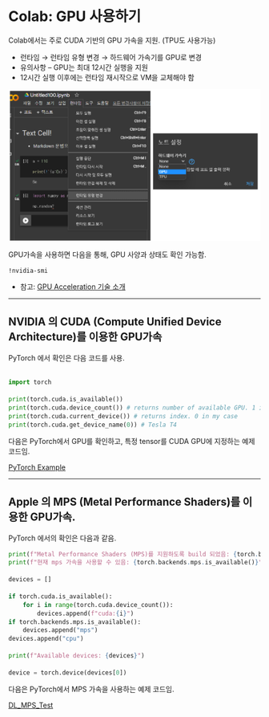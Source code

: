 # Colab: GPU 사용하기

Colab에서는 주로 CUDA 기반의 GPU 가속을 지원. (TPU도 사용가능)

- 런타임 → 런타임 유형 변경 → 하드웨어 가속기를 GPU로 변경
- 유의사항 – GPU는 최대 12시간 실행을 지원
- 12시간 실행 이후에는 런타임 재시작으로 VM을 교체해야 함

![](./img/colab_GPU.png)

GPU가속을 사용하면 다음을 통해, GPU 사양과 상태도 확인 가능함.

```
!nvidia-smi
```

* 참고: [GPU Acceleration 기술 소개](https://ds31x.tistory.com/375)

---

## NVIDIA 의 CUDA (Compute Unified Device Architecture)를 이용한 GPU가속

PyTorch 에서 확인은 다음 코드를 사용.

```Python

import torch

print(torch.cuda.is_available()) 
print(torch.cuda.device_count()) # returns number of available GPU. 1 in my case
print(torch.cuda.current_device()) # returns index. 0 in my case
print(torch.cuda.get_device_name(0)) # Tesla T4
```

다음은 PyTorch에서 GPU를 확인하고, 특정 tensor를 CUDA GPU에 지정하는 예제코드임.

[PyTorch Example](https://gist.github.com/dsaint31x/ad7181dbb1b8c12c2db8b9454cfa0ddb)

---

## Apple 의 MPS (Metal Performance Shaders)를 이용한 GPU가속.

PyTorch 에서의 확인은 다음과 같음.

```Python
print(f"Metal Performance Shaders (MPS)를 지원하도록 build 되었음: {torch.backends.mps.is_built()}")
print(f"현재 mps 가속을 사용할 수 있음: {torch.backends.mps.is_available()}")

devices = []

if torch.cuda.is_available():
    for i in range(torch.cuda.device_count()):
        devices.append(f"cuda:{i}")
if torch.backends.mps.is_available():
    devices.append("mps")
devices.append("cpu")

print(f"Available devices: {devices}")

device = torch.device(devices[0])
```

다음은 PyTorch에서 MPS 가속을 사용하는 예제 코드임.

[DL_MPS_Test](https://gist.github.com/dsaint31x/bdd3b9461d5cdc1779b86665f774c821)